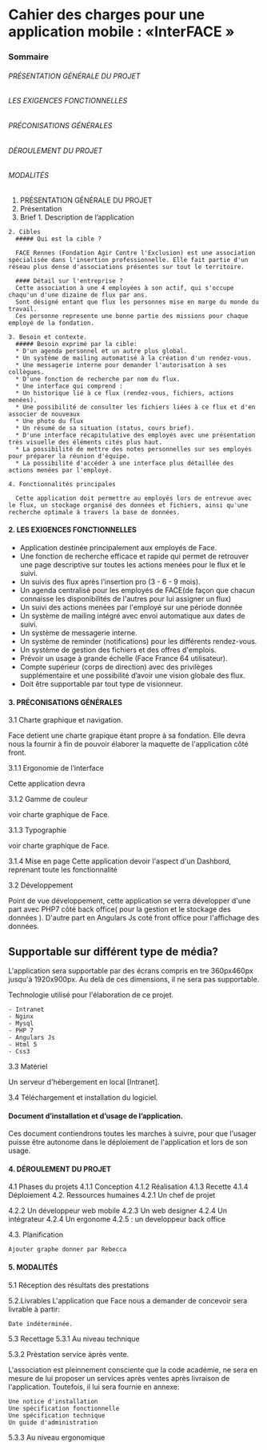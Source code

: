 # Cahier des charges pour une application mobile : «InterFACE »
### Sommaire
###### PRÉSENTATION GÉNÉRALE DU PROJET
###### LES EXIGENCES FONCTIONNELLES
###### PRÉCONISATIONS GÉNÉRALES
###### DÉROULEMENT DU PROJET
###### MODALITÉS


1. PRÉSENTATION GÉNÉRALE DU PROJET
  1. Présentation
  2. Brief
    1. Description de l’application

    2. Cibles
      ##### Qui est la cible ?

      FACE Rennes (Fondation Agir Contre l'Exclusion) est une association spécialisée dans l'insertion professionnelle. Elle fait partie d'un réseau plus dense d'associations présentes sur tout le territoire.

      #### Détail sur l'entreprise ?
      Cette association à une 4 employées à son actif, qui s'occupe chaqu'un d'une dizaine de flux par ans.
      Sont désigné entant que flux les personnes mise en marge du monde du travail.
      Ces personne represente une bonne partie des missions pour chaque employé de la fondation.

    3. Besoin et contexte.
      ##### Besoin exprimé par la cible:
      * D'un agenda personnel et un autre plus global.
      * Un système de mailing automatisé à la création d'un rendez-vous.
      * Une messagerie interne pour demander l'autorisation à ses collègues.
      * D'une fonction de recherche par nom du flux.
      * Une interface qui comprend :
      * Un historique lié à ce flux (rendez-vous, fichiers, actions menées).
      * Une possibilité de consulter les fichiers liées à ce flux et d'en associer de nouveaux
      * Une photo du flux
      * Un résumé de sa situation (status, cours brief).
      * D'une interface récapitulative des employés avec une présentation très visuelle des éléments cités plus haut.
      * La possibilité de mettre des notes personnelles sur ses employés pour préparer la réunion d'équipe.
      * La possibilité d'accéder à une interface plus détaillée des actions menées par l'employé.

    4. Fonctionnalités principales

      Cette application doit permettre au employés lors de entrevue avec le flux, un stockage organisé des données et fichiers, ainsi qu'une recherche optimale à travers la base de données.


#### 2. LES EXIGENCES FONCTIONNELLES

- Application destinée principalement aux employés de Face.
- Une fonction de recherche efficace et rapide qui permet de retrouver une page descriptive sur toutes les actions menées pour le flux et le suivi.
- Un suivis des flux après l’insertion pro (3 - 6 - 9 mois).
- Un agenda centralisé pour les employés de FACE(de façon que chacun connaisse les disponibilités de l'autres pour lui assigner un flux)
- Un suivi des actions menées par l'employé sur une période donnée
- Un système de mailing intégré avec envoi automatique aux dates de suivi.
- Un système de messagerie interne.
- Un système de reminder (notifications) pour les différents rendez-vous.
- Un système de gestion des fichiers et des offres d'emplois.
- Prévoir un usage à grande échelle (Face France 64 utilisateur).
- Compte supérieur (corps de direction) avec des privilèges supplémentaire et une possibilité d’avoir une vision globale des flux.
- Doit être supportable par tout type de visionneur.

#### 3. PRÉCONISATIONS GÉNÉRALES
3.1 Charte graphique et navigation.

  Face detient une charte grapique étant propre à sa fondation. Elle devra nous la fournir à fin de pouvoir élaborer la maquette de l'application côté front.

3.1.1 Ergonomie de l’interface

  Cette application devra

3.1.2 Gamme de couleur

  voir charte graphique de Face.

3.1.3 Typographie

  voir charte graphique de Face.

3.1.4 Mise en page
  Cette application devoir l'aspect d'un Dashbord, reprenant toute les fonctionnalité

3.2 Développement

  Point de vue développement, cette application se verra développer d'une part avec PHP7 côté back office( pour la gestion et le stockage des données ). D'autre part en Angulars Js coté front office pour l'affichage des données.

  ## Supportable sur différent type de média?
  L'application sera supportable par des écrans compris en tre 360px460px jusqu'à 1920x900px. Au delà de ces dimensions, il ne sera pas supportable.

  Technologie utilisé pour l'élaboration de ce projet.

    - Intranet
    - Nginx
    - Mysql
    - PHP 7
    - Angulars Js
    - Html 5
    - Css3

3.3 Matériel

  Un serveur d'hébergement en local [Intranet].

3.4 Téléchargement et installation du logiciel.

  #### Document d’installation et d’usage de l’application.
  Ces document contiendrons toutes les marches à suivre, pour que l'usager puisse être autonome dans le déploiement de l'application et lors de son usage.

#### 4. DÉROULEMENT DU PROJET

4.1 Phases du projets
4.1.1 Conception
4.1.2 Réalisation
4.1.3 Recette
4.1.4 Déploiement
4.2. Ressources humaines
4.2.1 Un chef de projet

4.2.2 Un développeur web mobile
4.2.3 Un web designer
4.2.4 Un intégrateur
4.2.4 Un ergonome
4.2.5 : un developpeur back office

4.3. Planification

    Ajouter graphe donner par Rebecca

#### 5. MODALITÉS

5.1 Réception des résultats des prestations

5.2.Livrables
  L'application que Face nous a demander de concevoir sera livrable à partir:

    Date indéterminée.

5.3 Recettage
5.3.1 Au niveau technique

5.3.2 Prèstation service àprès vente.

  L'association est pleinnement consciente que la code académie, ne sera en mesure de lui proposer un services après ventes après livraison de l'application. Toutefois, il lui sera fournie en annexe:

    Une notice d'installation
    Une spécification fonctionnelle
    Une spécification technique
    Un guide d'administration

5.3.3 Au niveau ergonomique
